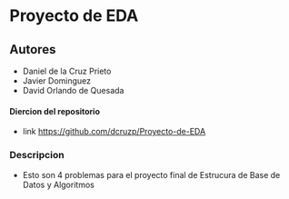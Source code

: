 # Proyecto de EDA 

## Autores 

 * Daniel de la Cruz Prieto 
 * Javier Dominguez 
 * David Orlando de Quesada 

#### Diercion del repositorio 

* link https://github.com/dcruzp/Proyecto-de-EDA

### Descripcion 

 * Esto son 4 problemas para el proyecto final de Estrucura de Base de Datos y Algoritmos 